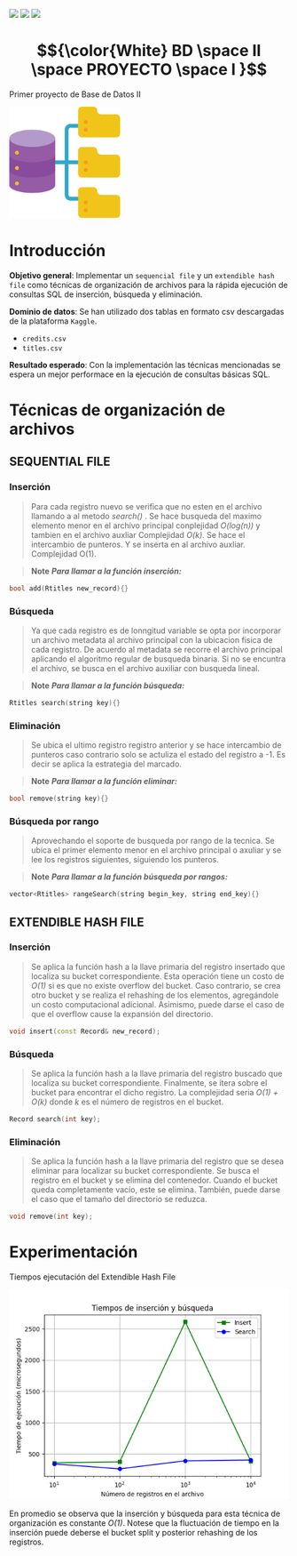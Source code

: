 
[![](https://img.shields.io/badge/github-blue?style=for-the-badge)](https://github.com/hamzamohdzubair/redant)
[![](https://img.shields.io/badge/book-blueviolet?style=for-the-badge)](https://hamzamohdzubair.github.io/redant/)
[![](https://img.shields.io/badge/API-yellow?style=for-the-badge)](https://docs.rs/crate/redant/latest)
# **$${\color{White} BD \space II \space PROYECTO \space I }$$** 
Primer proyecto de Base de Datos II

<img src="database.png" width="200">

# **Introducción**

**Objetivo general**:
Implementar un `sequencial file` y un `extendible hash file` como técnicas de organización de archivos para la rápida ejecución de consultas SQL de inserción, búsqueda y eliminación.

**Dominio de datos**:
Se han utilizado dos tablas en formato csv descargadas de la plataforma `Kaggle`.
- `credits.csv`
- `titles.csv`

**Resultado esperado**: Con la implementación las técnicas mencionadas se espera un mejor performace en la ejecución de consultas básicas SQL. 

# **Técnicas de organización de archivos**

## **SEQUENTIAL FILE**

### **Inserción**
> Para cada registro nuevo se verifica que no esten en el archivo llamando a al metodo *search()* . Se hace busqueda del maximo elemento menor en el archivo principal conplejidad *O(log(n))* y tambien en el archivo auxliar Complejidad *O(k)*. Se hace el intercambio de punteros. Y se inserta en al archivo auxliar. Complejidad O(1).

>__Note__ _**Para llamar a la función inserción:**_
```cpp
bool add(Rtitles new_record){}
```


### **Búsqueda**
>Ya que cada registro es de lonngitud variable se opta por incorporar un archivo metadata al archivo principal con la ubicacion fisica de cada registro. De acuerdo al metadata se recorre el archivo principal aplicando el algoritmo regular de busqueda binaria. Si no se encuntra el archivo, se busca en el archivo auxiliar con busqueda lineal.

>__Note__ _**Para llamar a la función búsqueda:**_
```cpp
Rtitles search(string key){}
```


### **Eliminación**
>Se ubica el ultimo registro registro anterior y se hace intercambio de punteros caso contrario solo se actuliza el estado del registro a -1. Es decir se aplica la estrategia del marcado.

>__Note__ _**Para llamar a la función eliminar:**_
```cpp
bool remove(string key){}
```

### **Búsqueda por rango**
> Aprovechando el soporte de busqueda por rango de la tecnica. Se ubica el primer elemento menor en el archivo principal o axuliar y se lee los registros siguientes, siguiendo los punteros.


>__Note__ _**Para llamar a la función búsqueda por rangos:**_
```cpp
vector<Rtitles> rangeSearch(string begin_key, string end_key){}
```

## **EXTENDIBLE HASH FILE**

### **Inserción**
> Se aplica la función hash a la llave primaria del registro insertado que localiza su bucket correspondiente. Esta operación tiene un costo de *O(1)* si es que no existe overflow del bucket. Caso contrario, se crea otro bucket y se realiza el rehashing de los elementos, agregándole un costo computacional adicional. Asimismo, puede darse el caso de que el overflow cause la expansión del directorio.

```cpp
void insert(const Record& new_record);
```

### **Búsqueda**
> Se aplica la función hash a la llave primaria del registro buscado que localiza su bucket correspondiente. Finalmente, se itera sobre el bucket para encontrar el dicho registro. La complejidad seria *O(1) + O(k)* donde *k* es el número de registros en el bucket.

```cpp
Record search(int key);
```

### **Eliminación**
> Se aplica la función hash a la llave primaria del registro que se desea eliminar para localizar su bucket correspondiente. Se busca el registro en el bucket y se elimina del contenedor. Cuando el bucket queda completamente vacío, este se elimina. También, puede darse el caso que el tamaño del directorio se reduzca. 

```cpp
void remove(int key);
```

# **Experimentación**

Tiempos ejecutación del Extendible Hash File 

<img src="chart.png">

En promedio se observa que la inserción y búsqueda para esta técnica de organización es constante *O(1)*.
Notese que la fluctuación de tiempo en la inserción puede deberse el bucket split y posterior rehashing de los registros.




